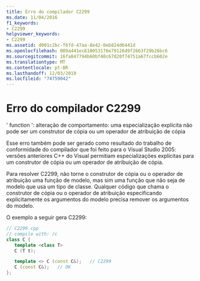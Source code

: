 ```yaml
---
title: Erro do compilador C2299
ms.date: 11/04/2016
f1_keywords:
- C2299
helpviewer_keywords:
- C2299
ms.assetid: d001c2bc-f6fd-47aa-8e42-0eb824d6441d
ms.openlocfilehash: 009a441ec610053176e79126d9f2663f29b26bc6
ms.sourcegitcommit: 16fa847794b60bf40c67d20f74751a67fccb602e
ms.translationtype: MT
ms.contentlocale: pt-BR
ms.lasthandoff: 12/03/2019
ms.locfileid: "74759042"
---
```

# <a name="compiler-error-c2299"></a>Erro do compilador C2299

' function ': alteração de comportamento: uma especialização explícita não pode ser um construtor de cópia ou um operador de atribuição de cópia

Esse erro também pode ser gerado como resultado do trabalho de conformidade do compilador que foi feito para o Visual Studio 2005: versões anteriores C++ do Visual permitiam especializações explícitas para um construtor de cópia ou um operador de atribuição de cópia.

Para resolver C2299, não torne o construtor de cópia ou o operador de atribuição uma função de modelo, mas sim uma função que não seja de modelo que usa um tipo de classe. Qualquer código que chama o construtor de cópia ou o operador de atribuição especificando explicitamente os argumentos do modelo precisa remover os argumentos do modelo.

O exemplo a seguir gera C2299:

```cpp
// C2299.cpp
// compile with: /c
class C {
   template <class T>
   C (T t);

   template <> C (const C&);   // C2299
   C (const C&);   // OK
};
```
